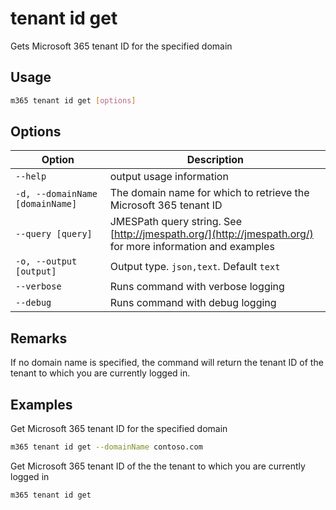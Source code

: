 # tenant id get

Gets Microsoft 365 tenant ID for the specified domain

## Usage

```sh
m365 tenant id get [options]
```

## Options

Option|Description
------|-----------
`--help`|output usage information
`-d, --domainName [domainName]`|The domain name for which to retrieve the Microsoft 365 tenant ID
`--query [query]`|JMESPath query string. See [http://jmespath.org/](http://jmespath.org/) for more information and examples
`-o, --output [output]`|Output type. `json,text`. Default `text`
`--verbose`|Runs command with verbose logging
`--debug`|Runs command with debug logging

## Remarks

If no domain name is specified, the command will return the tenant ID of the tenant to which you are currently logged in.

## Examples

Get Microsoft 365 tenant ID for the specified domain

```sh
m365 tenant id get --domainName contoso.com
```

Get Microsoft 365 tenant ID of the the tenant to which you are currently logged in

```sh
m365 tenant id get
```
